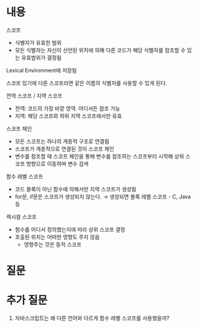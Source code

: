 # 내용

스코프

- 식별자가 유효한 범위
- 모든 식별자는 자신이 선언된 위치에 의해 다른 코드가 해당 식별자를 참조할 수 있는 유효범위가 결정됨

Lexical Environment에 저장됨

스코프 있기에 다른 스코프라면 같은 이름의 식별자를 사용할 수 있게 된다.

전역 스코프 / 지역 스코프
- 전역: 코드의 가장 바깥 영역. 어디서든 참조 가능
- 지역: 해당 스코프와 하위 지역 스코프에서만 유효

스코프 체인
- 모든 스코프는 하나의 계층적 구조로 연결됨
- 스코프가 계층적으로 연결된 것이 스코프 체인
- 변수를 참조할 때 스코프 체인을 통해 변수를 참조하는 스코프부터 시작해 상위 스코프 방향으로 이동하며 변수 검색

함수 레벨 스코프
- 코드 블록이 아닌 함수에 의해서만 지역 스코프가 생성됨
- for문, if문은 스코프가 생성되지 않는다.
→ 생성되면 블록 레벨 스코프 - C, Java 등

렉시컬 스코프
- 함수를 어디서 정의했는지에 따라 상위 스코프 결정
- 호출된 위치는 어떠한 영향도 주지 않음
    - 영향주는 것은 동적 스코프

# 질문

# 추가 질문

1. 자바스크립트는 왜 다른 언어와 다르게 함수 레벨 스코프를 사용했을까?
